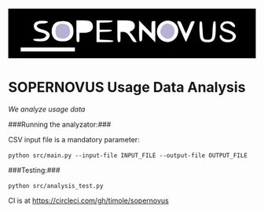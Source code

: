 ![SOPERNOVUS](/sopernovus.png)

# SOPERNOVUS Usage Data Analysis

*We analyze usage data*


###Running the analyzator:###

CSV input file is a mandatory parameter:

`python src/main.py --input-file INPUT_FILE --output-file OUTPUT_FILE`


###Testing:###

`python src/analysis_test.py`

CI is at https://circleci.com/gh/timole/sopernovus
